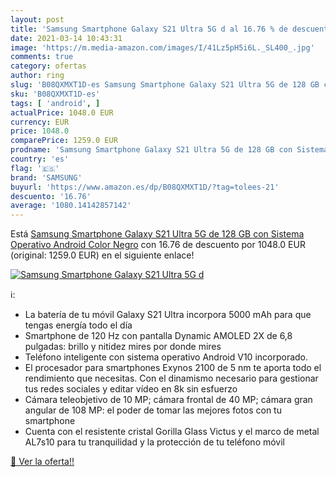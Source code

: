 ```yaml
---
layout: post
title: 'Samsung Smartphone Galaxy S21 Ultra 5G d al 16.76 % de descuento'
date: 2021-03-14 10:43:31
image: 'https://m.media-amazon.com/images/I/41Lz5pH5i6L._SL400_.jpg'
comments: true
category: ofertas
author: ring
slug: 'B08QXMXT1D-es Samsung Smartphone Galaxy S21 Ultra 5G de 128 GB con...'
sku: 'B08QXMXT1D-es'
tags: [ 'android', ]
actualPrice: 1048.0 EUR
currency: EUR
price: 1048.0
comparePrice: 1259.0 EUR
prodname: 'Samsung Smartphone Galaxy S21 Ultra 5G de 128 GB con Sistema Operativo Android Color Negro'
country: 'es'
flag: '🇪🇸'
brand: 'SAMSUNG'
buyurl: 'https://www.amazon.es/dp/B08QXMXT1D/?tag=tolees-21'
descuento: '16.76'
average: '1080.14142857142'
---
```


Está [Samsung Smartphone Galaxy S21 Ultra 5G de 128 GB con Sistema Operativo Android Color Negro](https://www.amazon.es/dp/B08QXMXT1D/?tag=tolees-21) con 16.76 de descuento por 1048.0 EUR (original: 1259.0 EUR) en el siguiente enlace!

[![Samsung Smartphone Galaxy S21 Ultra 5G d](https://m.media-amazon.com/images/I/41Lz5pH5i6L._SL400_.jpg)](https://www.amazon.es/dp/B08QXMXT1D/?tag=tolees-21)

ℹ️:

- La batería de tu móvil Galaxy S21 Ultra incorpora 5000 mAh para que tengas energía todo el día
- Smartphone de 120 Hz con pantalla Dynamic AMOLED 2X de 6,8 pulgadas: brillo y nitidez mires por donde mires
- Teléfono inteligente con sistema operativo Android V10 incorporado.
- El procesador para smartphones Exynos 2100 de 5 nm te aporta todo el rendimiento que necesitas. Con el dinamismo necesario para gestionar tus redes sociales y editar vídeo en 8k sin esfuerzo
- Cámara teleobjetivo de 10 MP; cámara frontal de 40 MP; cámara gran angular de 108 MP: el poder de tomar las mejores fotos con tu smartphone
- Cuenta con el resistente cristal Gorilla Glass Victus y el marco de metal AL7s10 para tu tranquilidad y la protección de tu teléfono móvil

[🛒 Ver la oferta!!](https://www.amazon.es/dp/B08QXMXT1D/?tag=tolees-21)
